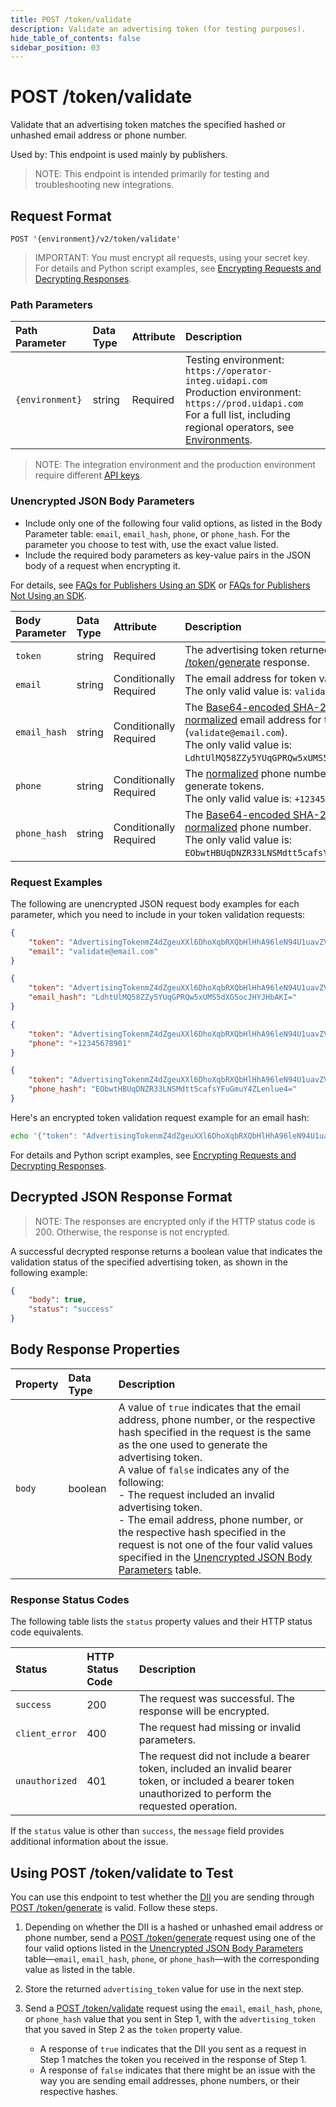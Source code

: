 ```yaml
---
title: POST /token/validate
description: Validate an advertising token (for testing purposes). 
hide_table_of_contents: false
sidebar_position: 03
---
```


# POST /token/validate
Validate that an advertising token matches the specified hashed or unhashed email address or phone number. 

Used by: This endpoint is used mainly by publishers.

>NOTE: This endpoint is intended primarily for testing and troubleshooting new integrations.

## Request Format 

`POST '{environment}/v2/token/validate'`

>IMPORTANT: You must encrypt all requests, using your secret key. For details and Python script examples, see [Encrypting Requests and Decrypting Responses](../getting-started/gs-encryption-decryption.md).


### Path Parameters

| Path Parameter | Data Type | Attribute | Description |
| :--- | :--- | :--- | :--- |
| `{environment}` | string | Required | Testing environment: `https://operator-integ.uidapi.com`<br/>Production environment: `https://prod.uidapi.com`<br/>For a full list, including regional operators, see [Environments](../getting-started/gs-environments.md). |

>NOTE: The integration environment and the production environment require different [API keys](../ref-info/glossary-uid.md#gl-api-key).


###  Unencrypted JSON Body Parameters

- Include only one of the following four valid options, as listed in the Body Parameter table: `email`, `email_hash`, `phone`, or `phone_hash`. For the parameter you choose to test with, use the exact value listed. 
- Include the required body parameters as key-value pairs in the JSON body of a request when encrypting it.

For details, see [FAQs for Publishers Using an SDK](../getting-started/gs-faqs.md#faqs-for-publishers-using-an-sdk) or [FAQs for Publishers Not Using an SDK](../getting-started/gs-faqs.md#faqs-for-publishers-not-using-an-sdk).

| Body Parameter | Data Type | Attribute | Description | Value |
| :--- | :--- | :--- | :--- | :--- |
| `token` | string | Required | The advertising token returned by the [POST /token/generate](post-token-generate.md) response. |
| `email` | string | Conditionally Required |  The email address for token validation.<br/>The only valid value is: `validate@email.com`. |
| `email_hash` | string | Conditionally Required | The [Base64-encoded SHA-256](../getting-started/gs-normalization-encoding#email-address-hash-encoding) hash of the [normalized](../getting-started/gs-normalization-encoding#email-address-normalization) email address for token validation (`validate@email.com`).<br/>The only valid value is: `LdhtUlMQ58ZZy5YUqGPRQw5xUMS5dXG5ocJHYJHbAKI=`. |
| `phone` | string | Conditionally Required | The [normalized](../getting-started/gs-normalization-encoding#phone-number-normalization) phone number for which to generate tokens.<br/>The only valid value is: `+12345678901`. |
| `phone_hash` | string | Conditionally Required | The [Base64-encoded SHA-256](../getting-started/gs-normalization-encoding#phone-number-hash-encoding) hash of a [normalized](../getting-started/gs-normalization-encoding#phone-number-normalization) phone number.<br/>The only valid value is: `EObwtHBUqDNZR33LNSMdtt5cafsYFuGmuY4ZLenlue4=`. |

### Request Examples

The following are unencrypted JSON request body examples for each parameter, which you need  to include in your token validation requests:
```json
{
    "token": "AdvertisingTokenmZ4dZgeuXXl6DhoXqbRXQbHlHhA96leN94U1uavZVspwKXlfWETZ3b%2FbesPFFvJxNLLySg4QEYHUAiyUrNncgnm7ppu0mi6wU2CW6hssiuEkKfstbo9XWgRUbWNTM%2BewMzXXM8G9j8Q%3D",
    "email": "validate@email.com"
}
```
```json
{
    "token": "AdvertisingTokenmZ4dZgeuXXl6DhoXqbRXQbHlHhA96leN94U1uavZVspwKXlfWETZ3b%2FbesPFFvJxNLLySg4QEYHUAiyUrNncgnm7ppu0mi6wU2CW6hssiuEkKfstbo9XWgRUbWNTM%2BewMzXXM8G9j8Q%3D",
    "email_hash": "LdhtUlMQ58ZZy5YUqGPRQw5xUMS5dXG5ocJHYJHbAKI="
}
```
```json
{
    "token": "AdvertisingTokenmZ4dZgeuXXl6DhoXqbRXQbHlHhA96leN94U1uavZVspwKXlfWETZ3b%2FbesPFFvJxNLLySg4QEYHUAiyUrNncgnm7ppu0mi6wU2CW6hssiuEkKfstbo9XWgRUbWNTM%2BewMzXXM8G9j8Q%3D",
    "phone": "+12345678901"
}
```
```json
{
    "token": "AdvertisingTokenmZ4dZgeuXXl6DhoXqbRXQbHlHhA96leN94U1uavZVspwKXlfWETZ3b%2FbesPFFvJxNLLySg4QEYHUAiyUrNncgnm7ppu0mi6wU2CW6hssiuEkKfstbo9XWgRUbWNTM%2BewMzXXM8G9j8Q%3D",
    "phone_hash": "EObwtHBUqDNZR33LNSMdtt5cafsYFuGmuY4ZLenlue4="
}
```

Here's an encrypted token validation request example for an email hash:

```sh
echo '{"token": "AdvertisingTokenmZ4dZgeuXXl6DhoXqbRXQbHlHhA96leN94U1uavZVspwKXlfWETZ3b%2FbesPFFvJxNLLySg4QEYHUAiyUrNncgnm7ppu0mi6wU2CW6hssiuEkKfstbo9XWgRUbWNTM%2BewMzXXM8G9j8Q%3D", "email_hash": "LdhtUlMQ58ZZy5YUqGPRQw5xUMS5dXG5ocJHYJHbAKI="}' | python3 uid2_request.py  https://prod.uidapi.com/v2/token/validate [Your-Client-API-Key] [Your-Client-Secret]
```

For details and Python script examples, see [Encrypting Requests and Decrypting Responses](../getting-started/gs-encryption-decryption.md).

## Decrypted JSON Response Format

>NOTE: The responses are encrypted only if the HTTP status code is 200. Otherwise, the response is not encrypted.

A successful decrypted response returns a boolean value that indicates the validation status of the specified advertising token, as shown in the following example: 

```json
{
    "body": true,
    "status": "success"
}
```

## Body Response Properties

| Property | Data Type | Description |
| :--- | :--- | :--- |
| `body` | boolean | A value of `true` indicates that the email address, phone number, or the respective hash specified in the request is the same as the one used to generate the advertising token.<br/>A value of `false` indicates any of the following:<br/>- The request included an invalid advertising token.<br/>-  The email address, phone number, or the respective hash specified in the request is not one of the four valid values specified in the [Unencrypted JSON Body Parameters](#unencrypted-json-body-parameters) table. |

### Response Status Codes

The following table lists the `status` property values and their HTTP status code equivalents.

| Status | HTTP Status Code | Description |
| :--- | :--- | :--- |
| `success` | 200 | The request was successful. The response will be encrypted. |
| `client_error` | 400 | The request had missing or invalid parameters.|
| `unauthorized` | 401 | The request did not include a bearer token, included an invalid bearer token, or included a bearer token unauthorized to perform the requested operation. |

If the `status` value is other than `success`, the `message` field provides additional information about the issue.

##  Using POST /token/validate to Test

You can use this endpoint to test whether the [DII](../ref-info/glossary-uid.md#gl-dii) you are sending through [POST /token/generate](../endpoints/post-token-generate.md) is valid. Follow these steps.

1. Depending on whether the DII is a hashed or unhashed email address or phone number, send a [POST /token/generate](../endpoints/post-token-generate.md) request using one of the four valid options listed in the [Unencrypted JSON Body Parameters](#unencrypted-json-body-parameters) table&#8212;`email`, `email_hash`, `phone`, or `phone_hash`&#8212;with the corresponding value as listed in the table.

2. Store the returned `advertising_token` value for use in the next step.
3. Send a [POST /token/validate](../endpoints/post-token-validate.md) request using the `email`, `email_hash`, `phone`, or `phone_hash` value that you sent in Step 1, with the `advertising_token` that you saved in Step 2 as the `token` property value. 
    - A response of `true` indicates that the DII you sent as a request in Step 1 matches the token you received in the response of Step 1. 
    - A response of `false` indicates that there might be an issue with the way you are sending email addresses, phone numbers, or their respective hashes.
